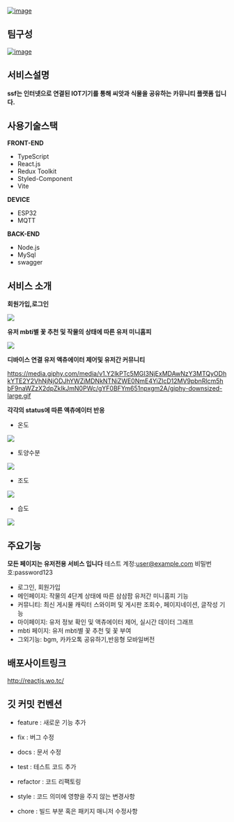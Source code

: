 <a href="https://ibb.co/HdhPZ0Q"><img src="https://i.ibb.co/jRJwtdF/image.png" alt="image" border="0"></a>

## 팀구성

<a href="https://ibb.co/10bR0hp"><img src="https://i.ibb.co/BfwTfd7/image.png" alt="image" border="0"></a>

## 서비스설명

**ssf는 인터넷으로 연결된 IOT기기를 통해 씨앗과 식물을 공유하는 카뮤니티 플랫폼 입니다.**

## 사용기술스택

**FRONT-END**

- TypeScript
- React.js
- Redux Toolkit
- Styled-Component
- Vite

**DEVICE**

- ESP32
- MQTT


**BACK-END**

- Node.js
- MySql
- swagger

## 서비스 소개

**회원가입,로그인**

![](https://media.giphy.com/media/v1.Y2lkPTc5MGI3NjExZGRhMjRmNGYyM2UyMDdjZDFhZjk3MjJmY2EyZjdhODM1N2NhYjhiNyZlcD12MV9pbnRlcm5hbF9naWZzX2dpZklkJmN0PWc/DpuKBI25U9wrQnddmh/giphy.gif)

**유저 mbti별 꽃 추천 및 작물의 상태에 따른 유저 미니홈피**

![](https://media.giphy.com/media/v1.Y2lkPTc5MGI3NjExZjVkYmExMmJjMzhhNTYyYjExYmYxYjI5ZDMzODBmNjEzNGM0Y2I4NiZlcD12MV9pbnRlcm5hbF9naWZzX2dpZklkJmN0PWc/anWJgZq8cxpetCYz02/giphy.gif)

**디바이스 연결 유저 액츄에이터 제어및 유저간 커뮤니티**

https://media.giphy.com/media/v1.Y2lkPTc5MGI3NjExMDAwNzY3MTQyODhkYTE2Y2VhNjNjODJhYWZiMDNkNTNiZWE0NmE4YiZlcD12MV9pbnRlcm5hbF9naWZzX2dpZklkJmN0PWc/gYF0BFYm651npxgm2A/giphy-downsized-large.gif

**각각의 status에 따른 액츄에이터 반응**

- 온도

![](https://media.giphy.com/media/v1.Y2lkPTc5MGI3NjExNjIwNDc2Y2M0YzE0MThiNDEyM2E1ZTg1YzVlNTY0MmMzNzhlOTI5MSZlcD12MV9pbnRlcm5hbF9naWZzX2dpZklkJmN0PWc/ODyoryMJfZx7nkFMsU/giphy-downsized-large.gif)

- 토양수분

![](https://media.giphy.com/media/v1.Y2lkPTc5MGI3NjExZWQ5OTVkMzFkMDhiODI0M2U0Zjg4NmYzMmE0YTk5MmJiNThkNmVlNiZlcD12MV9pbnRlcm5hbF9naWZzX2dpZklkJmN0PWc/tHifDz1SE9GEk7xPeL/giphy-downsized-large.gif)

- 조도

![](https://media.giphy.com/media/v1.Y2lkPTc5MGI3NjExYTNkNWFiNzQ1YjNlN2I1MDllY2M0OTA3ZGZlMjI4ZTI2ZTkzMjY2NiZlcD12MV9pbnRlcm5hbF9naWZzX2dpZklkJmN0PWc/24qpNeZUTCX7T12QbR/giphy-downsized-large.gif)


- 습도 

![](https://media.giphy.com/media/IrwilFkK9cB6gkwJhQ/giphy-downsized-large.gif)


## 주요기능

**모든 페이지는 유저전용 서비스 입니다**
테스트 계정:user@example.com
비밀번호:password123

- 로그인, 회원가입
- 메인페이지: 작물의 4단계 상태에 따른 삼삼팜 유저간 미니홈피 기능
- 커뮤니티: 최신 게시물 캐릭터 스와이퍼 및 게시판 조회수, 페이지네이션, 글작성 기능
- 마이페이지: 유저 정보 확인 및 액츄에이터 제어, 실시간 데이터 그래프
- mbti 페이지: 유저 mbti별 꽃 추천 및 꽃 부여
- 그외기능: bgm, 카카오톡 공유하기,반응형 모바일버전

## 배포사이트링크

http://reactjs.wo.tc/

## 깃 커밋 컨벤션

- feature : 새로운 기능 추가

- fix : 버그 수정

- docs : 문서 수정

- test : 테스트 코드 추가

- refactor : 코드 리팩토링

- style : 코드 의미에 영향을 주지 않는 변경사항

- chore : 빌드 부분 혹은 패키지 매니저 수정사항
